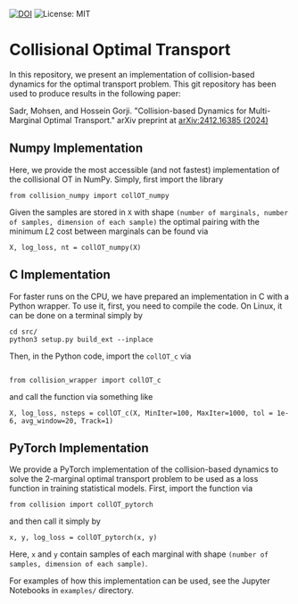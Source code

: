 [![DOI](https://zenodo.org/badge/DOI/10.48550/arXiv.2412.16385.svg)](https://doi.org/10.48550/arXiv.2412.16385)
![License: MIT](https://img.shields.io/badge/License-MIT-yellow.svg)

# Collisional Optimal Transport

In this repository, we present an implementation of collision-based dynamics for the optimal transport problem. This git repository has been used to produce results in the following paper:

Sadr, Mohsen, and Hossein Gorji. "Collision-based Dynamics for Multi-Marginal Optimal Transport." arXiv preprint at [arXiv:2412.16385 (2024)](https://doi.org/10.48550/arXiv.2412.16385)

## Numpy Implementation
Here, we provide the most accessible (and not fastest) implementation of the collisional OT in NumPy. Simply, first import the library
```
from collision_numpy import collOT_numpy
```
Given the samples are stored in ```X``` with shape 
```(number of marginals, number of samples, dimension of each sample)```
the optimal pairing with the minimum $L2$ cost between marginals can be found via
```
X, log_loss, nt = collOT_numpy(X)
```

## C Implementation
For faster runs on the CPU, we have prepared an implementation in C with a Python wrapper. To use it, first, you need to compile the code. On Linux, it can be done on a terminal simply by

```
cd src/
python3 setup.py build_ext --inplace
```

Then, in the Python code, import the ```collOT_c``` via
```

from collision_wrapper import collOT_c
```
and call the function via something like
```
X, log_loss, nsteps = collOT_c(X, MinIter=100, MaxIter=1000, tol = 1e-6, avg_window=20, Track=1)
```

## PyTorch Implementation
We provide a PyTorch implementation of the collision-based dynamics to solve the 2-marginal optimal transport problem to be used as a loss function in training statistical models. First, import the function via
```
from collision import collOT_pytorch
```
and then call it simply by
```
x, y, log_loss = collOT_pytorch(x, y)
```
Here, ```x``` and ```y``` contain samples of each marginal with shape ```(number of samples, dimension of each sample)```.

For examples of how this implementation can be used, see the Jupyter Notebooks in ```examples/``` directory.
